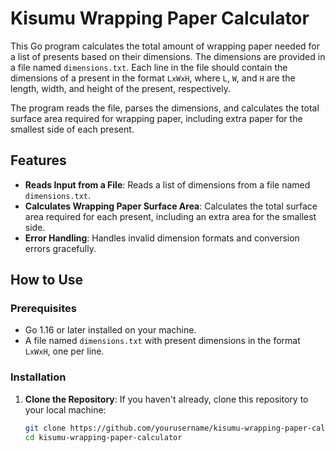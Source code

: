 # Kisumu Wrapping Paper Calculator

This Go program calculates the total amount of wrapping paper needed for a list of presents based on their dimensions. The dimensions are provided in a file named `dimensions.txt`. Each line in the file should contain the dimensions of a present in the format `LxWxH`, where `L`, `W`, and `H` are the length, width, and height of the present, respectively.

The program reads the file, parses the dimensions, and calculates the total surface area required for wrapping paper, including extra paper for the smallest side of each present.

## Features

- **Reads Input from a File**: Reads a list of dimensions from a file named `dimensions.txt`.
- **Calculates Wrapping Paper Surface Area**: Calculates the total surface area required for each present, including an extra area for the smallest side.
- **Error Handling**: Handles invalid dimension formats and conversion errors gracefully.

## How to Use

### Prerequisites

- Go 1.16 or later installed on your machine.
- A file named `dimensions.txt` with present dimensions in the format `LxWxH`, one per line.

### Installation

1. **Clone the Repository**: If you haven't already, clone this repository to your local machine:

   ```bash
   git clone https://github.com/yourusername/kisumu-wrapping-paper-calculator.git
   cd kisumu-wrapping-paper-calculator
